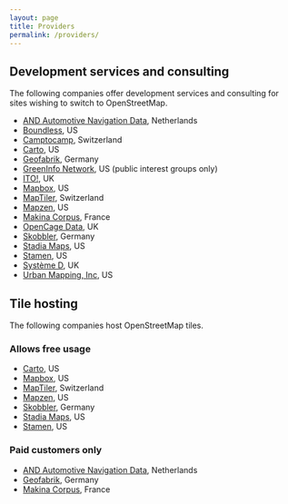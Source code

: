 ```yaml
---
layout: page
title: Providers
permalink: /providers/
---
```


## Development services and consulting

The following companies offer development services and consulting for sites wishing to switch to OpenStreetMap.

* [AND Automotive Navigation Data](https://www.and.com/services/openstreetmap/), Netherlands
* [Boundless](http://boundlessgeo.com/), US
* [Camptocamp](https://camptocamp.com/), Switzerland
* [Carto](https://carto.com/), US
* [Geofabrik](http://www.geofabrik.de/), Germany
* [GreenInfo Network](http://www.greeninfo.org/), US (public interest groups only)
* [ITO!](http://www.itoworld.com/), UK
* [Mapbox](http://mapbox.com/), US
* [MapTiler](https://www.maptiler.com/), Switzerland
* [Mapzen](http://mapzen.com/), US
* [Makina Corpus](http://makina-corpus.com/), France
* [OpenCage Data](http://opencagedata.com/), UK
* [Skobbler](http://developer.skobbler.com/), Germany
* [Stadia Maps](https://stadiamaps.com), US
* [Stamen](http://www.stamen.com/), US
* [Système D](http://www.systemeD.net/openstreetmap "OpenStreetMap consultancy by Richard Fairhurst"), UK
* [Urban Mapping, Inc](http://www.urbanmapping.com/), US

## Tile hosting

The following companies host OpenStreetMap tiles.

### Allows free usage
* [Carto](https://carto.com/), US
* [Mapbox](http://mapbox.com/), US
* [MapTiler](https://www.maptiler.com/), Switzerland
* [Mapzen](http://mapzen.com/), US
* [Skobbler](http://developer.skobbler.com/), Germany
* [Stadia Maps](https://stadiamaps.com), US
* [Stamen](http://www.stamen.com/), US

### Paid customers only
* [AND Automotive Navigation Data](https://www.and.com/services/openstreetmap/), Netherlands
* [Geofabrik](http://www.geofabrik.de/maps/rendering.html), Germany
* [Makina Corpus](http://makina-corpus.com/), France

